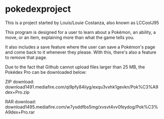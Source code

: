 # pokedexproject

This is a project started by Louis/Louie Costanza, also known as LCCoolJ95

This program is designed for a user to learn about a Pokémon, an ability, a move, or an item, explaining more than what the game tells you.

It also includes a save feature where the user can save a Pokémon's page and come back to it whenever they please. With this, there's also a feature to remove that page.

Due to the fact that Github cannot upload files larger than 25 MB, the Pokédex Pro can be downloaded below:

ZIP download: download1491.mediafire.com/qi9pfy84iiyg/exqu3vxhk1gevkn/Pok%C3%A9dex+Pro.zip

RAR download: download1495.mediafire.com/w7ysddfbs5mg/xvsvt4vv0feydog/Pok%C3%A9dex+Pro.rar
